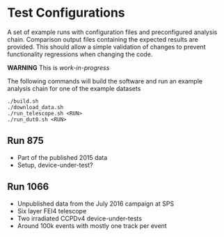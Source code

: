 Test Configurations
===================

A set of example runs with configuration files and preconfigured analysis chain.
Comparison output files containing the expected results are provided. This
should allow a simple validation of changes to prevent functionality regressions
when changing the code.

**WARNING** This is *work-in-progress*

The following commands will build the software and run an example analysis
chain for one of the example datasets

    ./build.sh
    ./download_data.sh
    ./run_telescope.sh <RUN>
    ./run_dut0.sh <RUN>


Run 875
-------

*   Part of the published 2015 data
*   Setup, device-under-test?

Run 1066
--------

*   Unpublished data from the July 2016 campaign at SPS
*   Six layer FEI4 telescope
*   Two irradiated CCPDv4 device-under-tests
*   Around 100k events with mostly one track per event
